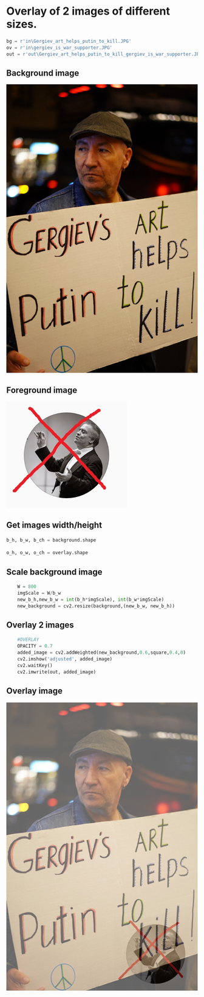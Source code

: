 # Overlay of 2 images of different sizes.

```Python
bg = r'in\Gergiev_art_helps_putin_to_kill.JPG'
ov = r'in\gergiev_is_war_supporter.JPG'
out = r'out\Gergiev_art_helps_putin_to_kill_gergiev_is_war_supporter.JPG'
```
## Background image
![Background](https://github.com/pydemo/overlay/blob/master/in/Gergiev_art_helps_putin_to_kill.jpg?raw=true)

## Foreground image
![Foreground](https://github.com/pydemo/overlay/blob/master/in/gergiev_is_war_supporter.JPG?raw=true)


## Get images width/height
```Python
b_h, b_w, b_ch = background.shape

o_h, o_w, o_ch = overlay.shape

```

## Scale background image
```Python
    W = 800
    imgScale = W/b_w
    new_b_h,new_b_w = int(b_h*imgScale), int(b_w*imgScale)
    new_background = cv2.resize(background,(new_b_w, new_b_h))
```

## Overlay 2 images
```Python
    #OVERLAY
    OPACITY = 0.7
    added_image = cv2.addWeighted(new_background,0.6,square,0.4,0)
    cv2.imshow('adjusted', added_image)  
    cv2.waitKey()
    cv2.imwrite(out, added_image)
```

## Overlay image
![test](https://github.com/pydemo/overlay/blob/master/out/Gergiev_art_helps_putin_to_kill_gergiev_is_war_supporter.JPG?raw=true)
